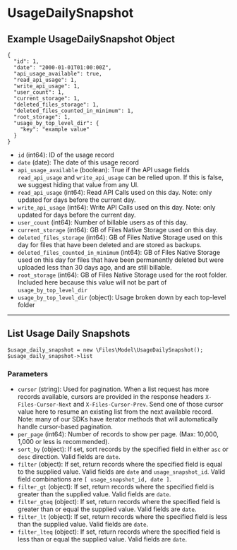 # UsageDailySnapshot

## Example UsageDailySnapshot Object

```
{
  "id": 1,
  "date": "2000-01-01T01:00:00Z",
  "api_usage_available": true,
  "read_api_usage": 1,
  "write_api_usage": 1,
  "user_count": 1,
  "current_storage": 1,
  "deleted_files_storage": 1,
  "deleted_files_counted_in_minimum": 1,
  "root_storage": 1,
  "usage_by_top_level_dir": {
    "key": "example value"
  }
}
```

* `id` (int64): ID of the usage record
* `date` (date): The date of this usage record
* `api_usage_available` (boolean): True if the API usage fields `read_api_usage` and `write_api_usage` can be relied upon.  If this is false, we suggest hiding that value from any UI.
* `read_api_usage` (int64): Read API Calls used on this day. Note: only updated for days before the current day.
* `write_api_usage` (int64): Write API Calls used on this day. Note: only updated for days before the current day.
* `user_count` (int64): Number of billable users as of this day.
* `current_storage` (int64): GB of Files Native Storage used on this day.
* `deleted_files_storage` (int64): GB of Files Native Storage used on this day for files that have been deleted and are stored as backups.
* `deleted_files_counted_in_minimum` (int64): GB of Files Native Storage used on this day for files that have been permanently deleted but were uploaded less than 30 days ago, and are still billable.
* `root_storage` (int64): GB of Files Native Storage used for the root folder.  Included here because this value will not be part of `usage_by_top_level_dir`
* `usage_by_top_level_dir` (object): Usage broken down by each top-level folder

---

## List Usage Daily Snapshots

```
$usage_daily_snapshot = new \Files\Model\UsageDailySnapshot();
$usage_daily_snapshot->list
```


### Parameters

* `cursor` (string): Used for pagination.  When a list request has more records available, cursors are provided in the response headers `X-Files-Cursor-Next` and `X-Files-Cursor-Prev`.  Send one of those cursor value here to resume an existing list from the next available record.  Note: many of our SDKs have iterator methods that will automatically handle cursor-based pagination.
* `per_page` (int64): Number of records to show per page.  (Max: 10,000, 1,000 or less is recommended).
* `sort_by` (object): If set, sort records by the specified field in either `asc` or `desc` direction. Valid fields are `date`.
* `filter` (object): If set, return records where the specified field is equal to the supplied value. Valid fields are `date` and `usage_snapshot_id`. Valid field combinations are `[ usage_snapshot_id, date ]`.
* `filter_gt` (object): If set, return records where the specified field is greater than the supplied value. Valid fields are `date`.
* `filter_gteq` (object): If set, return records where the specified field is greater than or equal the supplied value. Valid fields are `date`.
* `filter_lt` (object): If set, return records where the specified field is less than the supplied value. Valid fields are `date`.
* `filter_lteq` (object): If set, return records where the specified field is less than or equal the supplied value. Valid fields are `date`.

